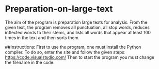 # Preparation-on-large-text
The aim of the program is preparation large texts for analysis. From the given text, the program removes all punctuation, all stop words, reduces inflected words to their stems, and lists all words that appear at least 100 times in the text and then sorts them.

##Instructions: 
First to use the program, one must install the Python compiler. To do so, enter the site and follow the given steps: https://code.visualstudio.com/
Then to start the program you must change the filename in the code.
